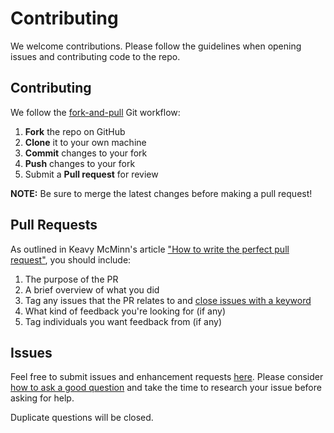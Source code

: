 Contributing
=========================================

We welcome contributions. Please follow the guidelines when opening issues and contributing code to the repo.

Contributing
------------

We follow the [fork-and-pull](https://stackoverflow.com/a/11582996/3830876) Git workflow:

 1. **Fork** the repo on GitHub
 2. **Clone** it to your own machine
 3. **Commit** changes to your fork
 4. **Push** changes to your fork
 5. Submit a **Pull request** for review

**NOTE:** Be sure to merge the latest changes before making a pull request!

Pull Requests
------
As outlined in Keavy McMinn's article ["How to write the perfect pull request"](https://github.blog/2015-01-21-how-to-write-the-perfect-pull-request/), you should include:

  1. The purpose of the PR
  2. A brief overview of what you did
  3. Tag any issues that the PR relates to and [close issues with a keyword](https://help.github.com/en/articles/closing-issues-using-keywords)
  4. What kind of feedback you're looking for (if any)
  5. Tag individuals you want feedback from (if any)

Issues
------

Feel free to submit issues and enhancement requests [here](https://github.com/DNAProject/DNA-python-compiler/issues/new). Please consider [how to ask a good question](https://stackoverflow.com/help/how-to-ask) and take the time to research your issue before asking for help.

Duplicate questions will be closed.

